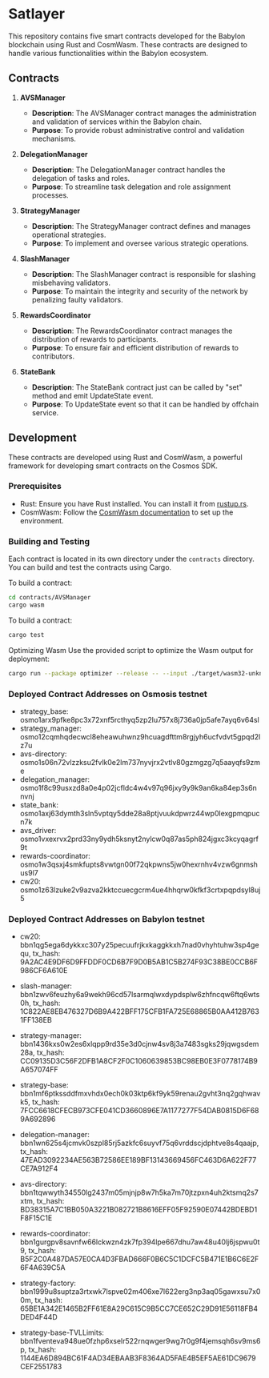 # Satlayer

This repository contains five smart contracts developed for the Babylon blockchain using Rust and CosmWasm. These contracts are designed to handle various functionalities within the Babylon ecosystem.

## Contracts

1. **AVSManager**

   - **Description**: The AVSManager contract manages the administration and validation of services within the Babylon chain.
   - **Purpose**: To provide robust administrative control and validation mechanisms.

2. **DelegationManager**

   - **Description**: The DelegationManager contract handles the delegation of tasks and roles.
   - **Purpose**: To streamline task delegation and role assignment processes.

3. **StrategyManager**

   - **Description**: The StrategyManager contract defines and manages operational strategies.
   - **Purpose**: To implement and oversee various strategic operations.

4. **SlashManager**

   - **Description**: The SlashManager contract is responsible for slashing misbehaving validators.
   - **Purpose**: To maintain the integrity and security of the network by penalizing faulty validators.

5. **RewardsCoordinator**

   - **Description**: The RewardsCoordinator contract manages the distribution of rewards to participants.
   - **Purpose**: To ensure fair and efficient distribution of rewards to contributors.

6. **StateBank**
   - **Description**: The StateBank contract just can be called by "set" method and emit UpdateState event.
   - **Purpose**: To UpdateState event so that it can be handled by offchain service.

## Development

These contracts are developed using Rust and CosmWasm, a powerful framework for developing smart contracts on the Cosmos SDK.

### Prerequisites

- Rust: Ensure you have Rust installed. You can install it from [rustup.rs](https://rustup.rs).
- CosmWasm: Follow the [CosmWasm documentation](https://docs.cosmwasm.com) to set up the environment.

### Building and Testing

Each contract is located in its own directory under the `contracts` directory. You can build and test the contracts using Cargo.

To build a contract:

```sh
cd contracts/AVSManager
cargo wasm
```

To build a contract:

```sh
cargo test
```

Optimizing Wasm
Use the provided script to optimize the Wasm output for deployment:

```sh
cargo run --package optimizer --release -- --input ./target/wasm32-unknown-unknown/release/avsmanager_contract.wasm --output ./target/wasm32-unknown-unknown/release/avsmanager_contract_optimized.wasm
```

### Deployed Contract Addresses on Osmosis testnet

- strategy_base: osmo1arx9pfke8pc3x72xnf5rcthyq5zp2lu757x8j736a0jp5afe7ayq6v64sl
- strategy_manager: osmo12cqmhqdecwcl8eheawuhwnz9hcuagdfttm8rgjyh6ucfvdvt5gpqd2lz7u
- avs-directory: osmo1s06n72vlzzksu2fvlk0e2lm737nyvjrx2vtlv80gzmgzg7q5aayqfs9zme
- delegation_manager: osmo1f8c99usxzd8a0e4p02jcfldc4w4v97q96jxy9y9k9an6ka84ep3s6nnvnj
- state_bank: osmo1axj63dymth3sln5vptqy5dde28a8ptjvuukdpwrz44wp0lexgpmqpucn7k
- avs_driver: osmo1vxexrvx2prd33ny9ydh5ksnyt2nylcw0q87as5ph824jgxc3kcyqagrf9t
- rewards-coordinator: osmo1w3qsxj4smkfupts8vwtgn00f72qkpwns5jw0hexrnhv4vzw6gnmshus9l7
- cw20: osmo1z63lzuke2v9azva2kktccuecgcrm4ue4hhqrw0kfkf3crtxpqpdsyl8uj5

### Deployed Contract Addresses on Babylon testnet

- cw20: bbn1qg5ega6dykkxc307y25pecuufrjkxkaggkkxh7nad0vhyhtuhw3sp4gequ, tx_hash: 9A2AC4E9DF6D9FFDDF0CD6B7F9D0B5AB1C5B274F93C38BE0CCB6F986CF6A610E

- slash-manager: bbn1zwv6feuzhy6a9wekh96cd57lsarmqlwxdypdsplw6zhfncqw6ftq6wts0h, tx_hash: 1C822AE8EB476327D6B9A422BFF175CFB1FA725E68865B0AA412B7631FF138EB

- strategy-manager: bbn1436kxs0w2es6xlqpp9rd35e3d0cjnw4sv8j3a7483sgks29jqwgsdem28a, tx_hash: CC09135D3C56F2DFB1A8CF2F0C1060639853BC98EB0E3F0778174B9A657074FF

- strategy-base: bbn1mf6ptkssddfmxvhdx0ech0k03ktp6kf9yk59renau2gvht3nq2gqhwavk5, tx_hash: 7FCC6618CFECB973CFE041CD3660896E7A1177277F54DAB0815D6F689A692896

- delegation-manager: bbn1wn625s4jcmvk0szpl85rj5azkfc6suyvf75q6vrddscjdphtve8s4qaajp, tx_hash: 47EAD3092234AE563B72586EE189BF13143669456FC463D6A622F77CE7A912F4

- avs-directory: bbn1tqwwyth34550lg2437m05mjnjp8w7h5ka7m70jtzpxn4uh2ktsmq2s7xtm, tx_hash: BD38315A7C1BB050A3221B082721B8616EFF05F92590E07442BDEBD1F8F15C1E

- rewards-coordinator: bbn1gurgpv8savnfw66lckwzn4zk7fp394lpe667dhu7aw48u40lj6jspwu0t9, tx_hash: B5F2C0A487DA57E0CA4D3FBAD666F0B6C5C1DCFC5B471E1B6C6E2F6F4A639C5A

- strategy-factory: bbn1999u8suptza3rtxwk7lspve02m406xe7l622erg3np3aq05gawxsu7x00m, tx_hash: 65BE1A342E1465B2FF61E8A29C615C9B5CC7CE652C29D91E56118FB4DED4F44D

- strategy-base-TVLLimits: bbn1fventeva948ue0fzhp6xselr522rnqwger9wg7r0g9f4jemsqh6sv9ms6p, tx_hash: 1144EA6D894BC61F4AD34EBAAB3F8364AD5FAE4B5EF5AE61DC9679CEF2551783